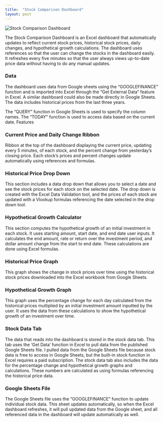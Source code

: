 ```yaml
---
title:  "Stock Comparison Dashboard"
layout: post
---
```



![Stock Comparison Dashboard](/assests/images/StockComparisonDashboard.png)


The Stock Comparison Dashboard is an Excel dashboard that automatically updates to reflect current stock prices, historical stock prices, daily changes, and hypothetical growth calculations. The dashboard uses references so that the user can change the stocks in the dashboard easily. It refreshes every five minutes so that the user always views up-to-date price data without having to do any manual updates.

### Data

The dashboard uses data from Google sheets using the “GOOGLEFINANCE” function and is imported into Excel through the “Get External Data” feature in Excel. A similar dashboard could also be made directly in Google Sheets. The data includes historical prices from the last three years. 

The “QUERY” function in Google Sheets is used to specify the column names. The “TODAY” function is used to access data based on the current date. 
Features

### Current Price and Daily Change Ribbon 

Ribbon at the top of the dashboard displaying the current price, updating every 5 minutes, of each stock, and the percent change from yesterday’s closing price. Each stock’s prices and percent changes update automatically using references and formulas.


### Historical Price Drop Down

This section includes a data drop down that allows you to select a date and see the stock prices for each stock on the selected date. The drop down is created with the Excel Data Validation tool, and the prices of each stock are updated with a Vlookup formulas referencing the date selected in the drop down tool.

### Hypothetical Growth Calculator

This section computes the hypothetical growth of an initial investment in each stock. It uses starting amount, start date, and end date user inputs. It calculates the end amount, rate or return over the investment period, and dollar amount change from the start to end date.  These calculations are done using Excel formulas. 

### Historical Price Graph

This graph shows the change in stock prices over time using the historical stock prices downloaded into the Excel workbook from Google Sheets.

### Hypothetical Growth Graph

This graph uses the percentage change for each day calculated from the historical prices multiplied by an initial investment amount inputted by the user. It uses the data from these calculations to show the hypothetical growth of an investment over time. 

### Stock Data Tab

The data that reads into the dashboard is stored in the stock data tab. This tab uses the ‘Get Data’ function in Excel to pull data from the published Google Sheets file. I pulled data from the Google Sheets file because stock data is free to access in Google Sheets, but the built-in stock function in Excel requires a paid subscription. 
The stock data tab also includes the data for the percentage change and hypothetical growth graphs and calculations. These numbers are calculated as using formulas referencing the historical price data.

### Google Sheets File

The Google Sheets file uses the “GOOGLEFINANCE” function to update individual stock data. This sheet updates automatically, so when the Excel dashboard refreshes, it will pull updated data from the Google sheet, and all referenced data in the dashboard will update automatically as well. 

